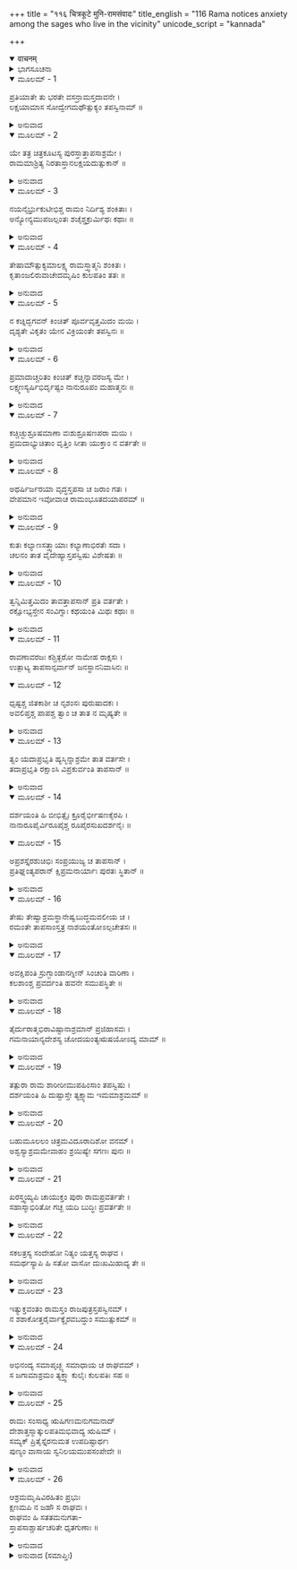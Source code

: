 +++
title = "११६ चित्रकूटे मुनि-रामसंवादः"
title_english = "116 Rama notices anxiety among the sages who live in the vicinity"
unicode_script = "kannada"

+++
<details open><summary>वाचनम्</summary>

<div class="audioEmbed"  caption="श्रीराम-हरिसीताराममूर्ति-घनपाठिभ्यां वचनम्" src="https://archive.org/download/Ramayana-recitation-Sriram-harisItArAmamUrti-Ghanapaati-v2/Kanda_2/Kanda_2_AYK-116-Chitrakoote_Rushi_Rama_Samvadaha_.mp3"></div>
</details>



<details><summary>ಭಾಗಸೂಚನಾ</summary>

ವೃದ್ಧ ಕುಲಪತಿಯ ಸಂಗಡ ಅನೇಕ ಋಷಿಗಳು ಚಿತ್ರಕೂಟವನ್ನು ಬಿಟ್ಟು ಹೊರಟುಹೋದುದು
</details>

<details open><summary>ಮೂಲಮ್ - 1</summary>

ಪ್ರತಿಯಾತೇ ತು ಭರತೇ ವಸನ್ರಾಮಸ್ತದಾವನೇ ।  
ಲಕ್ಷಯಾಮಾಸ ಸೋದ್ವೇಗಮಥೌತ್ಸುಕ್ಯಂ ತಪಸ್ವಿನಾಮ್ ॥
</details>

<details><summary>ಅನುವಾದ</summary>

ಭರತನು ಮರಳಿ ಹೋದ ಬಳಿಕ ಶ್ರೀರಾಮಚಂದ್ರನು ವನದಲ್ಲಿ ವಾಸಿಸತೊಡಗಿದಾಗ ಅಲ್ಲಿಯ ತಪಸ್ವಿಗಳು ಉದ್ವಿಗ್ನರಾಗಿ ಅಲ್ಲಿಂದ ಬೇರೆ ಕಡೆಗೆ ಹೋಗಲು ಉತ್ಸುಕರಾಗಿರುವುದನ್ನು ಅವನು ನೋಡಿದನು.॥1॥
</details>

<details open><summary>ಮೂಲಮ್ - 2</summary>

ಯೇ ತತ್ರ ಚಿತ್ರಕೂಟಸ್ಯ ಪುರಸ್ತಾತ್ತಾಪಸಾಶ್ರಮೇ ।  
ರಾಮಮಾಶ್ರಿತ್ಯ ನಿರತಾಸ್ತಾನಲಕ್ಷಯದುತ್ಸುಕಾನ್ ॥
</details>

<details><summary>ಅನುವಾದ</summary>

ಮೊದಲು ಚಿತ್ರಕೂಟದ ಆ ಆಶ್ರಮದಲ್ಲಿ ತಪಸ್ವೀ ಶ್ರೀರಾಮನನ್ನು ಆಶ್ರಯಿಸಿ ಸದಾ ಆನಂದಮಗ್ನರಾಗಿದ್ದವರು ಉದ್ವಿಗ್ನರಾಗಿರುವುದನ್ನು ಶ್ರೀರಾಮನು ಗಮನಿಸಿದನು.॥2॥
</details>

<details open><summary>ಮೂಲಮ್ - 3</summary>

ನಯನೈರ್ಭ್ರುಕುಟೀಭಿಶ್ಚ ರಾಮಂ ನಿರ್ದಿಶ್ಯ ಶಂಕಿತಾಃ ।  
ಅನ್ಯೋನ್ಯಮುಪಜಲ್ಪಂತಃ ಶಚೈಶ್ಚಕ್ರುರ್ಮಿಥಃ ಕಥಾಃ ॥
</details>

<details><summary>ಅನುವಾದ</summary>

ಕಣ್ಸನ್ನೆಯಿಂದ ರಾಮನ ಕುರಿತು ಸಂಕೇತ ಮಾಡುತ್ತಾ ಮನಸ್ಸಿನಲ್ಲೇ ಶಂಕಿತರಾಗಿ ಪರಸ್ಪರ ಸಲಹೆ ಪಡೆಯುತ್ತಾ ಆ ತಪಸ್ವೀ ಮುನಿಗಳು ಮೆಲ್ಲಗೆ ಪಿಸುಗುಟ್ಟುತ್ತಿದ್ದರು.॥3॥
</details>

<details open><summary>ಮೂಲಮ್ - 4</summary>

ತೇಷಾಮೌತ್ಸುಕ್ಯಮಾಲಕ್ಷ್ಯ ರಾಮಸ್ತ್ವಾತ್ಮನಿ ಶಂಕಿತಃ ।  
ಕೃತಾಂಜಲಿರುವಾಚೇದಮೃಷಿಂ ಕುಲಪತಿಂ ತತಃ ॥
</details>

<details><summary>ಅನುವಾದ</summary>

ಉತ್ಕಂಠಿತರಾದ ಅವರನ್ನು ನೋಡಿ ಶ್ರೀರಾಮನ ಮನಸ್ಸಿನಲ್ಲಿ ನನ್ನಿಂದ ಯಾವುದಾದರೂ ಅಪರಾಧ ಸಂಭವಿಸಲಿಲ್ಲವಲ್ಲ ಎಂಬ ಶಂಕೆ ಉಂಟಾಯಿತು. ಆಗ ಅವನು ಕೈಮುಗಿದು ಕುಲಪತಿ ಮಹರ್ಷಿಯ ಬಳಿ ಹೀಗೆ ಹೇಳಿದನು.॥4॥
</details>

<details open><summary>ಮೂಲಮ್ - 5</summary>

ನ ಕಚ್ನಿದ್ಭಗವನ್ ಕಿಂಚಿತ್ ಪೂರ್ವವೃತ್ತಮಿದಂ ಮಯಿ ।  
ದೃಶ್ಯತೇ ವಿಕೃತಂ ಯೇನ ವಿಕ್ರಿಯಂತೇ ತಪಸ್ವಿನಃ ॥
</details>

<details><summary>ಅನುವಾದ</summary>

ಪೂಜ್ಯರೇ! ನನ್ನ ಪೂರ್ವಜರಲ್ಲಿದ್ದ ಯಾವುದಾದರೂ ಸದ್ಗುಣಗಳು ನನ್ನಲ್ಲಿ ಕಾಣುತ್ತಿಲ್ಲವೇ? ಅಥವಾ ನನ್ನಲ್ಲಿ ಯಾವುದಾದರೂ ವಿಕೃತಭಾವ ಕಂಡು ಬಂತೆ? ಇಲ್ಲಿಯ ತಪಸ್ವೀ ಮುನಿಗಳು ವಿಕಾರವನ್ನು ಏಕೆ ಹೊಂದಿರುವರು.॥5॥
</details>

<details open><summary>ಮೂಲಮ್ - 6</summary>

ಪ್ರಮಾದಾಚ್ಚರಿತಂ ಕಿಂಚಿತ್ ಕಚ್ಚಿನ್ನಾವರಜಸ್ಯ ಮೇ ।  
ಲಕ್ಷ್ಮಣಸ್ಯರ್ಷಿಭಿರ್ದೃಷ್ಟಂ ನಾನುರೂಪಂ ಮಹಾತ್ಮನಃ ॥
</details>

<details><summary>ಅನುವಾದ</summary>

ನನ್ನ ತಮ್ಮನಾದ ಮಹಾತ್ಮಾ ಲಕ್ಷ್ಮಣನ ಪ್ರಮಾದವಶ ಅವನಿಗೆ ಯೋಗ್ಯವಲ್ಲದ ಯಾವುದಾದರೂ ಅನಾಚಾರವನ್ನು ಋಷಿಗಳು ನೋಡಿರುವರೇ.॥6॥
</details>

<details open><summary>ಮೂಲಮ್ - 7</summary>

ಕಚ್ಚಿಚ್ಛುಶ್ರೂಷಮಾಣಾ ವಃಶುಶ್ರೂಷಣಪರಾ ಮಯಿ ।  
ಪ್ರಮದಾಭ್ಯುಚಿತಾಂ ವೃತ್ತಿಂ ಸೀತಾ ಯುಕ್ತಾಂ ನ ವರ್ತತೇ ॥
</details>

<details><summary>ಅನುವಾದ</summary>

ಅಥವಾ ಅರ್ಘ್ಯ-ಪಾದ್ಯಾದಿಗಳಿಂದ ಸದಾ ನಿಮ್ಮ ಸೇವೆ ಮಾಡುತ್ತಿರುವ ಸೀತೆಯು ಈಗ ನನ್ನ ಸೇವೆಯಲ್ಲಿ ತೊಡಗಿರುವ ಕಾರಣ ಓರ್ವ ಗೃಹಸ್ಥ ಗೃಹಿಣಿ ನಾರಿಗೆ ಅನುರೂಪವಾಗಿ ಋಷಿಗಳ ಸೇವೆ ಸರಿಯಾಗಿ ಮಾಡಲಿಲ್ಲವೇ.॥7॥
</details>

<details open><summary>ಮೂಲಮ್ - 8</summary>

ಅಥರ್ಷಿರ್ಜರಯಾ ವೃದ್ಧಸ್ತಪಸಾ ಚ ಜರಾಂ ಗತಃ ।  
ವೇಪಮಾನ ಇವೋವಾಚ ರಾಮಂಭೂತದಯಾಪರಮ್ ॥
</details>

<details><summary>ಅನುವಾದ</summary>

ಶ್ರೀರಾಮನು ಹೀಗೆ ಕೇಳಿದಾಗ ವಯೋವೃದ್ಧರೂ, ತಪೋವೃದ್ಧರೂ ಆದ ಓರ್ವಮಹರ್ಷಿಯು ನಡುಗುತ್ತಾ ಸಮಸ್ತ ಪ್ರಾಣಿಗಳ ಮೇಲೆ ದಯೆ ಮಾಡುವ ಶ್ರೀರಾಮನಲ್ಲಿ ಹೇಳಿದನು.॥8॥
</details>

<details open><summary>ಮೂಲಮ್ - 9</summary>

ಕುತಃ ಕಲ್ಯಾಣಸತ್ತ್ವಾಯಾಃ ಕಲ್ಯಾಣಾಭಿರತೆಃ ಸದಾ ।  
ಚಲನಂ ತಾತ ವೈದೇಹ್ಯಾಸ್ತಪಸ್ವಿಷು ವಿಶೇಷತಃ ॥
</details>

<details><summary>ಅನುವಾದ</summary>

ಅಯ್ಯಾ! ಸ್ವಭಾವದಿಂದಲೇ ಕಲ್ಯಾಣಮಯಿಯೂ, ಸದಾ ಎಲ್ಲರ ಕಲ್ಯಾಣದಲ್ಲೇ ರತಳೂ ಆದ ವಿದೇಹನಂದಿನೀ ಸೀತೆಯು ವಿಶೇಷವಾಗಿ ತಪಸ್ವಿಗಳ ಕುರಿತು ವರ್ತಿಸುವಾಗ ತನ್ನ ಕಲ್ಯಾಣಮಯ ಸ್ವಭಾವದಿಂದ ವಿಚಲಿತಳಾಗುವುದು ಹೇಗೆ ಸಂಭವಿಸಬಹುದು.॥9॥
</details>

<details open><summary>ಮೂಲಮ್ - 10</summary>

ತ್ವನ್ನಿಮಿತ್ತಮಿದಂ ತಾವತ್ತಾಪಸಾನ್ ಪ್ರತಿ ವರ್ತತೇ ।  
ರಕ್ಷೋಭ್ಯಸ್ತೇನ ಸಂವಿಗ್ನಾಃ ಕಥಯಂತಿ ಮಿಥಃ ಕಥಾಃ ॥
</details>

<details><summary>ಅನುವಾದ</summary>

ನಿನ್ನಿಂದಲೇ ತಾಪಸಿಗಳ ಮೇಲೆ ರಾಕ್ಷಸರ ಕಡೆಯಿಂದ ಭಯವು ಉಪಸ್ಥಿತವಾಗುವುದಿದೆ, ಇದರಿಂದ ಉದ್ವಿಗ್ನರಾದ ಋಷಿಗಳು ಪರಸ್ಪರ ಏನೋ ಮಾತನಾಡಿಕೊಳ್ಳುತ್ತಿದ್ದಾರೆ.॥10॥
</details>

<details open><summary>ಮೂಲಮ್ - 11</summary>

ರಾವಣಾವರಜಃ ಕಶ್ಚಿತ್ಖರೋ ನಾಮೇಹ ರಾಕ್ಷಸಃ ।  
ಉತ್ಪಾಟ್ಯ ತಾಪಸಾನ್ಸರ್ವಾನ್ ಜನಸ್ಥಾನನಿವಾಸಿನಃ ॥
</details>

<details open><summary>ಮೂಲಮ್ - 12</summary>

ಧೃಷ್ಟಶ್ಚ ಜಿತಕಾಶೀ ಚ ನೃಶಂಸಃ ಪುರುಷಾದಕಃ ।  
ಅವಲಿಪ್ತಶ್ಚ ಪಾಪಶ್ಚ ತ್ವಾಂ ಚ ತಾತ ನ ಮೃಷ್ಯತೇ ॥
</details>

<details><summary>ಅನುವಾದ</summary>

ಅಯ್ಯಾ! ಈ ಅರಣ್ಯದಲ್ಲಿ ರಾವಣನ ತಮ್ಮ ಖರನೆಂಬ ರಾಕ್ಷಸ ಇದ್ದಾನೆ, ಅವನು ಜನಸ್ಥಾನದಲ್ಲಿ ಇರುವ ಸಮಸ್ತ ತಾಪಸರನ್ನೂ ಕಿತ್ತು ಎಸೆದಿರುವನು. ಅವನು ಬಹಳ ದುರುಳನೂ, ವಿಜಯೋನ್ಮತ್ತನೂ, ಕ್ರೂರಿಯೂ, ನರಭಕ್ಷಕನೂ, ಉದ್ಧಟನೂ ಆಗಿದ್ದಾನೆ. ಅವನು ನಿನ್ನ ಪರಾಕ್ರಮವನ್ನು ಸಹಿಸಲಾರನು.॥11-12॥
</details>

<details open><summary>ಮೂಲಮ್ - 13</summary>

ತ್ವಂ ಯದಾಪ್ರಭೃತಿ ಹ್ಯಸ್ಮಿನ್ನಾಶ್ರಮೇ ತಾತ ವರ್ತಸೇ ।  
ತದಾಪ್ರಭೃತಿ ರಕ್ಷಾಂಸಿ ವಿಪ್ರಕುರ್ವಂತಿ ತಾಪಸಾನ್ ॥
</details>

<details><summary>ಅನುವಾದ</summary>

ಅಯ್ಯಾ! ನೀನು ಈ ಆಶ್ರಮದಲ್ಲಿ ಇರತೊಡಗಿದಂದಿನಿಂದ ಎಲ್ಲ ರಾಕ್ಷಸರು ತಪಸ್ವಿಗಳನ್ನು ವಿಶೇಷವಾಗಿ ಸತಾಯಿಸುತ್ತಿದ್ದಾರೆ.॥13॥
</details>

<details open><summary>ಮೂಲಮ್ - 14</summary>

ದರ್ಶಯಂತಿ ಹಿ ಬೀಭಿತ್ಸೈಃ ಕ್ರೂರೈರ್ಭೀಷಣಕೈರಪಿ ।  
ನಾನಾರೂಪೈರ್ವಿರೂಪೈಶ್ಚ ರೂಪೈರಸುಖದರ್ಶನೈಃ ॥
</details>

<details open><summary>ಮೂಲಮ್ - 15</summary>

ಅಪ್ರಶಸ್ತೈರಶುಚಿಭಿಃ ಸಂಪ್ರಯುಜ್ಯ ಚ ತಾಪಸಾನ್ ।  
ಪ್ರತಿಘ್ನಂತ್ಯಪರಾನ್ ಕ್ಷಿಪ್ರಮನಾರ್ಯಾಃ ಪುರತಃ ಸ್ಥಿತಾನ್ ॥
</details>

<details><summary>ಅನುವಾದ</summary>

ಆ ಅನಾರ್ಯ ರಾಕ್ಷಸರು ಬೀಭತ್ಸರೂ, ಕ್ರೂರರೂ, ಭೀಷಣರೂ, ನಾನಾ ಪ್ರಕಾರದ ವಿಕೃತ ಹಾಗೂ ನೋಡಲು ದುಃಖದಾಯಕ ರೂಪಗಳನ್ನು ಧರಿಸಿ ಮುಂದಕ್ಕೆ ಬರುತ್ತಾರೆ ಮತ್ತು ಪಾಪಜನಕ ಅಪವಿತ್ರ ಪದಾರ್ಥಗಳಿಂದ ತಪಸ್ವಿಗಳನ್ನು ಸ್ಪರ್ಶಿಸುತ್ತಾ, ತಮ್ಮ ಎದುರಿಗೆ ನಿಂತಿರುವ ಬೇರೆ ಋಷಿಗಳನ್ನು ಪೀಡಿಸುತ್ತಾ ಇರುತ್ತಾರೆ.॥14-15॥
</details>

<details open><summary>ಮೂಲಮ್ - 16</summary>

ತೇಷು ತೇಷ್ವಾಶ್ರಮಸ್ಥಾನೇಷ್ವಬುದ್ಧಮವಲೀಯ ಚ ।  
ರಮಂತೇ ತಾಪಸಾಂಸ್ತತ್ರ ನಾಶಯಂತೋಽಲ್ಪಚೇತಸಃ ॥
</details>

<details><summary>ಅನುವಾದ</summary>

ಅವರು ಆಯಾಯ ಆಶ್ರಮಗಳಲ್ಲಿ ಅಡಗಿಕೊಂಡಿದ್ದು, ಅಲ್ಪಜ್ಞ ಅಥವಾ ಅಜಾಗರೂಕರಾದ ತಪಸ್ವಿಗಳನ್ನು ನಾಶಮಾಡುತ್ತಾ ಅಲ್ಲಿ ಆನಂದದಿಂದ ತಿರುಗಾಡುತ್ತಾ ಇರುತ್ತಾರೆ.॥16॥
</details>

<details open><summary>ಮೂಲಮ್ - 17</summary>

ಅವಕ್ಷಿಪಂತಿ ಸ್ರುಗ್ಭಾಂಡಾನಗ್ನೀನ್ ಸಿಂಚಂತಿ ವಾರಿಣಾ ।  
ಕಲಶಾಂಶ್ಚ ಪ್ರವರ್ದಂತಿ ಹವನೇ ಸಮುಪಸ್ಥಿತೇ ॥
</details>

<details><summary>ಅನುವಾದ</summary>

ಯಜ್ಞಕರ್ಮವನ್ನು ಪ್ರಾರಂಭಿಸಿದಾಗ ಸ್ರುಕ್-ಸ್ರುವೆ ಮೊದಲಾದ ಯಜ್ಞ ಸಾಮಗ್ರಿಗಳನ್ನು ಕಿತ್ತೆಸೆದುಬಿಡುವರು. ಉರಿಯುವ ಅಗ್ನಿಯಲ್ಲಿ ನೀರೆರೆದು, ಕಲಶವನ್ನು ಒಡೆದುಹಾಕುತ್ತಾರೆ.॥17॥
</details>

<details open><summary>ಮೂಲಮ್ - 18</summary>

ತೈರ್ದುರಾತ್ಮಭಿರಾವಿಷ್ಟಾನಾಶ್ರಮಾನ್ ಪ್ರಜಿಹಾಸವಃ ।  
ಗಮನಾಯಾನ್ಯದೇಶಸ್ಯ ಚೋದಯಂತ್ಯಋಷಯೋಽದ್ಯ ಮಾಮ್ ॥
</details>

<details><summary>ಅನುವಾದ</summary>

ಆ ದುರಾತ್ಮಾ ರಾಕ್ಷಸರಿಂದ ಸಮಾವೃತವಾದ ಆಶ್ರಮಗಳನ್ನು ತ್ಯಜಿಸುವ ಇಚ್ಛೆಯುಳ್ಳ ಈ ಋಷಿಗಳು ಇಲ್ಲಿಂದ ಬೇರೆಡೆಗೆ ಹೊರಟುಹೋಗಲು ನನ್ನನ್ನು ಪ್ರೇರೇಪಿಸುತ್ತಿದ್ದಾರೆ.॥18॥
</details>

<details open><summary>ಮೂಲಮ್ - 19</summary>

ತತ್ಪುರಾ ರಾಮ ಶಾರೀರೀಮುಪಹಿಂಸಾಂ ತಪಸ್ವಿಷು ।  
ದರ್ಶಯಂತಿ ಹಿ ದುಷ್ಟಾಸ್ತೇ ತ್ಯಕ್ಷ್ಯಾಮ ಇಮಮಾಶ್ರಮಮ್ ॥
</details>

<details><summary>ಅನುವಾದ</summary>

ಶ್ರೀರಾಮಾ! ಆ ದುಷ್ಟ ರಾಕ್ಷಸರು ತಪಸ್ವಿಗಳಿಗೆ ಶಾರೀರಿಕ ಹಿಂಸೆ ಮಾಡುವ ಮೊದಲೇ ನಾವು ಈ ಆಶ್ರಮವನ್ನು ಬಿಟ್ಟುಹೋಗಲು ಹೇಳುತ್ತಿದ್ದಾರೆ.॥19॥
</details>

<details open><summary>ಮೂಲಮ್ - 20</summary>

ಬಹುಮೂಲಲಂ ಚಿತ್ರಮವಿದೂರಾದಿಶೋ ವನಮ್ ।  
ಅಶ್ವಸ್ಯಾಶ್ರಮಮೇವಾಹಂ ಶ್ರಯಿಷ್ಯೇ ಸಗಣಃ ಪುನಃ ॥
</details>

<details><summary>ಅನುವಾದ</summary>

ಇಲ್ಲಿಂದ ಸ್ವಲ್ಪ ದೂರದಲ್ಲೇ ಒಂದು ವಿಚಿತ್ರವನವಿದೆ, ಅಲ್ಲಿ ಫಲ-ಮೂಲಗಳು ಧಾರಾಳವಾಗಿವೆ. ಅಲ್ಲೇ ಅಶ್ವಮುನಿಯ ಆಶ್ರಮವಿದೆ, ಆದ್ದರಿಂದ ಋಷಿಗಳ ಸಮೂಹದೊಂದಿಗೆ ನಾವು ಪುನಃ ಅದೇ ಆಶ್ರಮವನ್ನು ಆಶ್ರಯಿಸುವೆವು.॥20॥
</details>

<details open><summary>ಮೂಲಮ್ - 21</summary>

ಖರಸ್ತ್ವಯ್ಯಪಿ ಚಾಯುಕ್ತಂ ಪುರಾ ರಾಮಪ್ರವರ್ತತೇ ।  
ಸಹಾಸ್ಮಾಭಿರಿತೋ ಗಚ್ಛ ಯದಿ ಬುದ್ಧಿಃ ಪ್ರವರ್ತತೇ ॥
</details>

<details><summary>ಅನುವಾದ</summary>

ಶ್ರೀರಾಮ! ಖರನು ನಿನ್ನ ಕುರಿತೂ ಏನಾದರೂ ಅನುಚಿತ ವರ್ತಿಸುವ ಮೊದಲೇ ನಿನ್ನ ವಿಚಾರವಿದ್ದರೆ ನಮ್ಮೊಂದಿಗೆ ನೀನೂ ಹೊರಡು.॥21॥
</details>

<details open><summary>ಮೂಲಮ್ - 22</summary>

ಸಕಲತ್ರಸ್ಯ ಸಂದೇಹೋ ನಿತ್ಯಂ ಯತ್ತಸ್ಯ ರಾಘವ ।  
ಸಮರ್ಥಸ್ಯಾಪಿ ಹಿ ಸತೋ ವಾಸೋ ದುಃಖಮಿಹಾದ್ಯ ತೇ ॥
</details>

<details><summary>ಅನುವಾದ</summary>

ರಘುನಂದನ! ನೀನು ಸದಾ ಎಚ್ಚರವಾಗಿರುವವನೂ, ರಾಕ್ಷಸರನ್ನು ದಮನ ಮಾಡಲು ಸಮರ್ಥನಾಗಿದ್ದರೂ, ಪತ್ನಿಯೊಂದಿಗೆ ಈಗ ಈ ಆಶ್ರಮದಲ್ಲಿ ನೀನು ಇರುವುದು ಸಂದೇಹಾಸ್ಪದ ಹಾಗೂ ದುಃಖದಾಯಕವಾಗಿದೆ.॥22॥
</details>

<details open><summary>ಮೂಲಮ್ - 23</summary>

ಇತ್ಯುಕ್ತವಂತಂ ರಾಮಸ್ತಂ ರಾಜಪುತ್ರಸ್ತಪಸ್ವಿನಮ್ ।  
ನ ಶಶಾಕೋತ್ತರೈರ್ವಾಕ್ಯೈರವಬದ್ಧುಂ ಸಮುತ್ಸುಕಮ್ ॥
</details>

<details><summary>ಅನುವಾದ</summary>

ಹೀಗೆ ಹೇಳಿ ಬೇರೆಡೆಗೆ ಹೋಗಲು ಉತ್ಕಂಠಿತರಾದ ಆ ತಪಸ್ವೀ ಮುನಿಗೆ ಶ್ರೀರಾಮನು ಸಾಂತ್ವನವನ್ನು ಹೇಳಿದರೂ ಅವರನ್ನು ಅಲ್ಲೇ ಇರಿಸಿಕೊಳ್ಳಲಾಗಲಿಲ್ಲ.॥23॥
</details>

<details open><summary>ಮೂಲಮ್ - 24</summary>

ಅಭಿನಂದ್ಯ ಸಮಾಪೃಚ್ಛ್ಯ ಸಮಾಧಾಯ ಚ ರಾಘವಮ್ ।  
ಸ ಜಗಾಮಾಶ್ರಮಂ ತ್ಯಕ್ತ್ವಾ ಕುಲೈಃ ಕುಲಪತಿಃ ಸಹ ॥
</details>

<details><summary>ಅನುವಾದ</summary>

ಅನಂತರ ಆ ಕುಲಪತಿ ಮಹರ್ಷಿಗಳು ಶ್ರೀರಾಮಚಂದ್ರನನ್ನು ಅಭಿನಂದಿಸಿ, ಅವನಿಂದ ಬೀಳ್ಕೊಂಡು, ಅವನಿಗೆ ಸಾಂತ್ವನ ಹೇಳಿ, ಆ ಆಶ್ರಮವನ್ನು ಬಿಟ್ಟು ಅಲ್ಲಿಂದ ಋಷಿಗಳೊಂದಿಗೆ ಹೊರಟೇ ಬಿಟ್ಟರು.॥24॥
</details>

<details open><summary>ಮೂಲಮ್ - 25</summary>

ರಾಮಃ ಸಂಸಾಧ್ಯ ಋಷಿಗಣಮನುಗಮನಾದ್  
ದೇಶಾತ್ತಸ್ಮಾತ್ಕುಲಪತಿಮಭಿವಾದ್ಯ ಋಷಿಮ್ ।  
ಸಮ್ಯಕ್ ಪ್ರಿತೈಸ್ತೈರನುಮತ ಉಪದಿಷ್ಟಾರ್ಥಃ  
ಪುಣ್ಯಂ ವಾಸಾಯ ಸ್ವನಿಲಯಮುಪಸಂಪೇದೇ ॥
</details>

<details><summary>ಅನುವಾದ</summary>

ಅಲ್ಲಿಂದ ಹೊರಟ ಋಷಿಗಳ ಹಿಂದೆ-ಹಿಂದೆಯೇ ಹೋಗಿ ಶ್ರೀರಾಮನು ಅವರನ್ನು ಬೀಳ್ಕೊಟ್ಟು ಕುಲಪತಿ ಋಷಿಗೆ ವಂದಿಸಿ, ಪ್ರಸನ್ನರಾದ ಋಷಿಗಳಿಂದ ಅನುಮತಿ ಪಡೆದು, ಅವರು ಉಪದೇಶಿಸಿದ ಕರ್ತವ್ಯವಿಷಯಕ ಮಾತನ್ನು ಕೇಳಿ, ತನ್ನ ಪವಿತ್ರ ಆಶ್ರಮಕ್ಕೆ ಮರಳಿದನು.॥25॥
</details>

<details open><summary>ಮೂಲಮ್ - 26</summary>

ಆಶ್ರಮಮೃಷಿವಿರಹಿತಂ ಪ್ರಭುಃ  
ಕ್ಷಣಮಪಿ ನ ಜಹೌ ಸ ರಾಘವಃ ।  
ರಾಘವಂ ಹಿ ಸತತಮನುಗತಾ-  
ಸ್ತಾಪಸಾಶ್ಚಾರ್ಷಚರಿತೇ ಧೃತಗುಣಾಃ ॥
</details>

<details><summary>ಅನುವಾದ</summary>

ಆ ಋಷಿಗಳಿಂದ ರಹಿತವಾದ ಆಶ್ರಮವನ್ನು ಭಗವಾನ್ ಶ್ರೀರಾಮನು ಒಂದು ಗಳಿಗೆಯೂ ಬಿಡಲಿಲ್ಲ. ಋಷಿಗಳಂತೆ ಚರಿತ್ರವುಳ್ಳ ಶ್ರೀರಾಮಚಂದ್ರನಲ್ಲಿ ನಿಶ್ಚಯವಾಗಿ ಋಷಿಗಳನ್ನು ರಕ್ಷಿಸುವ ಶಕ್ತಿ ಇರುವುದನ್ನು ಅರಿತ ಕೆಲವು ತಪಸ್ವಿಗಳು ಸದಾ ಶ್ರೀರಾಮನನ್ನೇ ಆಶ್ರಯಿಸುತ್ತಾ ಎಲ್ಲಿಗೂ ಹೋಗದೇ ಅಲ್ಲೇ ನಿಂತುಬಿಟ್ಟರು.॥26॥
</details>

<details><summary>ಅನುವಾದ (ಸಮಾಪ್ತಿಃ)</summary>

ಶ್ರೀವಾಲ್ಮೀಕಿ ವಿರಚಿತ ಆರ್ಷರಾಮಾಯಣ ಆದಿಕಾವ್ಯದ ಅಯೋಧ್ಯಾಕಾಂಡದಲ್ಲಿ ಒಂದು ನೂರ ಹದಿನಾರನೆಯ ಸರ್ಗ ಪೂರ್ಣವಾಯಿತು ॥116॥
</details>
